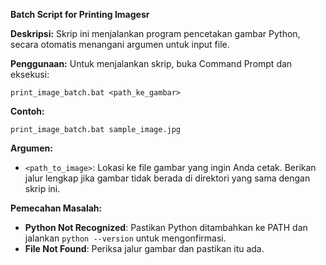 **Batch Script for Printing Imagesr**

**Deskripsi:**
Skrip ini menjalankan program pencetakan gambar Python, secara otomatis menangani argumen untuk input file.

**Penggunaan:**
Untuk menjalankan skrip, buka Command Prompt dan eksekusi:

```
print_image_batch.bat <path_ke_gambar>
```

**Contoh:**

```
print_image_batch.bat sample_image.jpg
```

**Argumen:**

- `<path_to_image>`: Lokasi ke file gambar yang ingin Anda cetak. Berikan jalur lengkap jika gambar tidak berada di direktori yang sama dengan skrip ini.

**Pemecahan Masalah:**

- **Python Not Recognized**: Pastikan Python ditambahkan ke PATH dan jalankan `python --version` untuk mengonfirmasi.
- **File Not Found**: Periksa jalur gambar dan pastikan itu ada.
